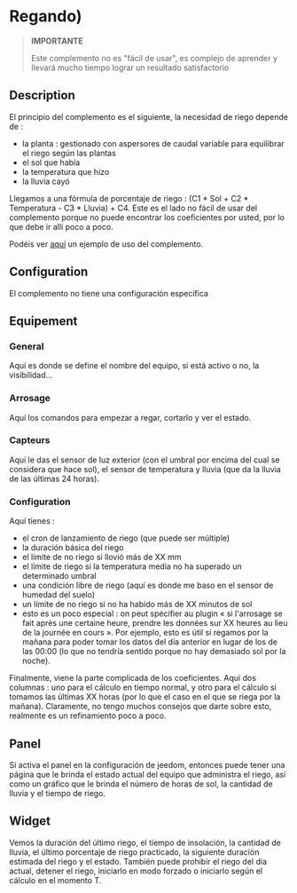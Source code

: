 # Regando)

>**IMPORTANTE**
>
>Este complemento no es "fácil de usar", es complejo de aprender y llevará mucho tiempo lograr un resultado satisfactorio

## Description

El principio del complemento es el siguiente, la necesidad de riego depende de :

- la planta : gestionado con aspersores de caudal variable para equilibrar el riego según las plantas
- el sol que había
- la temperatura que hizo
- la lluvia cayó

Llegamos a una fórmula de porcentaje de riego : (C1 * Sol + C2 * Temperatura - C3 * Lluvia) + C4. Este es el lado no fácil de usar del complemento porque no puede encontrar los coeficientes por usted, por lo que debe ir allí poco a poco.

Podéis ver [aquí](https://blog.jeedom.com/5529-gestion-de-larrosage/) un ejemplo de uso del complemento.

## Configuration

El complemento no tiene una configuración específica

## Equipement

### General

Aquí es donde se define el nombre del equipo, si está activo o no, la visibilidad...

### Arrosage

Aquí los comandos para empezar a regar, cortarlo y ver el estado.

### Capteurs

Aquí le das el sensor de luz exterior (con el umbral por encima del cual se considera que hace sol), el sensor de temperatura y lluvia (que da la lluvia de las últimas 24 horas).

### Configuration

Aquí tienes : 

- el cron de lanzamiento de riego (que puede ser múltiple)
- la duración básica del riego
- el límite de no riego si llovió más de XX mm
- el límite de riego si la temperatura media no ha superado un determinado umbral
- una condición libre de riego (aquí es donde me baso en el sensor de humedad del suelo)
- un límite de no riego si no ha habido más de XX minutos de sol
- esto es un poco especial : on peut spécifier au plugin « si l'arrosage se fait après une certaine heure, prendre les données sur XX heures au lieu de la journée en cours ». Por ejemplo, esto es útil si regamos por la mañana para poder tomar los datos del día anterior en lugar de los de las 00:00 (lo que no tendría sentido porque no hay demasiado sol por la noche).

Finalmente, viene la parte complicada de los coeficientes. Aquí dos columnas : uno para el cálculo en tiempo normal, y otro para el cálculo si tomamos las últimas XX horas (por lo que el caso en el que se riega por la mañana). Claramente, no tengo muchos consejos que darte sobre esto, realmente es un refinamiento poco a poco.

## Panel

Si activa el panel en la configuración de jeedom, entonces puede tener una página que le brinda el estado actual del equipo que administra el riego, así como un gráfico que le brinda el número de horas de sol, la cantidad de lluvia y el tiempo de riego.

## Widget

Vemos la duración del último riego, el tiempo de insolación, la cantidad de lluvia, el último porcentaje de riego practicado, la siguiente duración estimada del riego y el estado. También puede prohibir el riego del día actual, detener el riego, iniciarlo en modo forzado o iniciarlo según el cálculo en el momento T.